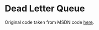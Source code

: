 # Dead Letter Queue
Original code taken from MSDN code [here](https://code.msdn.microsoft.com/Brokered-Messaging-Dead-22536dd8).
